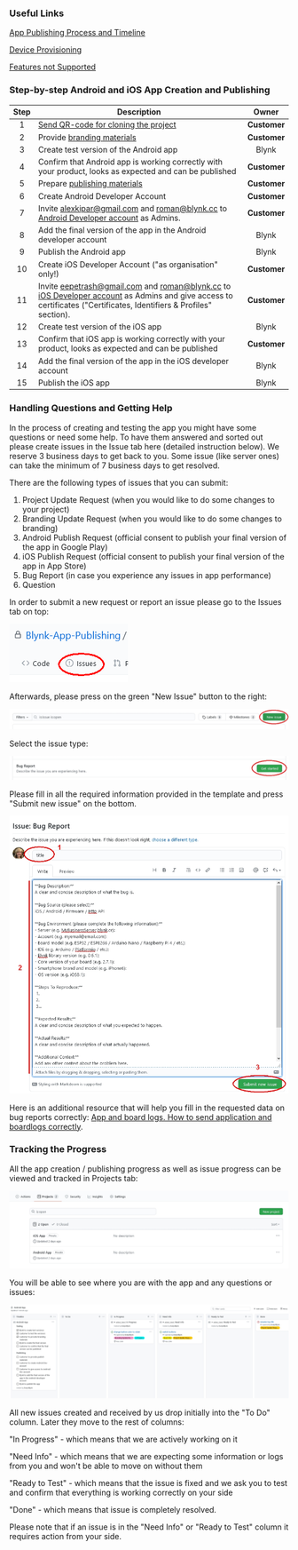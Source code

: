 ### Useful Links
[App Publishing Process and Timeline](http://help.blynk.cc/en/articles/4360163-app-publishing-process-and-timeline)

[Device Provisioning](http://help.blynk.cc/en/articles/510983-provisioning-products-with-auth-tokens)

[Features not Supported](http://help.blynk.cc/en/articles/4345477-list-of-features-that-are-not-supported-in-exported-apps-or-have-limited-support)



### Step-by-step Android and iOS App Creation and Publishing

| Step  | Description   | Owner   |
| :---: |-------------  | :-----: |
| 1     |  [Send QR-code for cloning the project](https://docs.blynk.cc/#sharing-share-your-project-configuration) | **Customer** |
| 2     |  Provide [branding materials](http://help.blynk.cc/en/articles/4728076-branding-materials)  | **Customer** |
| 3     |  Create test version of the Android app  |  Blynk  |
| 4     |  Confirm that Android app is working correctly with your product, looks as expected and can be published | **Customer** |
| 5     |  Prepare [publishing materials](http://help.blynk.cc/en/articles/4728052-publishing-materials)  | **Customer** |
| 6     |  Create Android Developer Account  | **Customer** |
| 7     |  Invite alexkipar@gmail.com and roman@blynk.cc to [Android Developer account](https://developer.android.com/distribute/console) as Admins.  | **Customer** |
| 8     |  Add the final version of the app in the Android developer account  |  Blynk  |
| 9     |  Publish the Android app |  Blynk  |
| 10    |  Create iOS Developer Account ("as organisation" only!) | **Customer** |
| 11    |  Invite eepetrash@gmail.com and roman@blynk.cc to [iOS Developer account](https://developer.apple.com/programs/enroll/) as Admins and give access to certificates ("Certificates, Identifiers & Profiles" section).  | **Customer** |
| 12    |  Create test version of the iOS app  |  Blynk  |
| 13    |  Confirm that iOS app is working correctly with your product, looks as expected and can be published | **Customer** |
| 14    |  Add the final version of the app in the iOS developer account  |  Blynk  |
| 15    |  Publish the iOS app |  Blynk  |



### Handling Questions and Getting Help

In the process of creating and testing the app you might have some questions or need some help. To have them answered and sorted out please create issues in the Issue tab here (detailed instruction below). We reserve 3 business days to get back to you. Some issue (like server ones) can take the minimum of 7 business days to get resolved. 



There are the following types of issues that you can submit:



1. Project Update Request (when you would like to do some changes to your project)
2. Branding Update Request (when you would like to do some changes to branding)
3. Android Publish Request (official consent to publish your final version of the app in Google Play)
4. iOS Publish Request (official consent to publish your final version of the app in App Store)
5. Bug Report (in case you experience any issues in app performance)
6. Question



In order to submit a new request or report an issue please go to the Issues tab on top:



![alt text](https://github.com/Blynk-App-Publishing/Startup-Repo-Template/blob/main/navigate%20to%20issue%20tab.png)



Afterwards, please press on the green "New Issue" button to the right:



![alt text](https://github.com/Blynk-App-Publishing/Startup-Repo-Template/blob/main/press%20New%20issue.jpg)



Select the issue type:



![alt text](https://github.com/Blynk-App-Publishing/Startup-Repo-Template/blob/main/select%20issue%20type.jpg)



Please fill in all the required information provided in the template and press "Submit new issue" on the bottom.



![alt text](https://github.com/Blynk-App-Publishing/Startup-Repo-Template/blob/main/fill%20in%20and%20submit%20issue.jpg)



Here is an additional resource that will help you fill in the requested data on bug reports correctly: [App and board logs. How to send application and boardlogs correctly](http://help.blynk.cc/en/articles/4558902-app-and-board-logs-how-to-send-application-and-board-logs-correctly).



### Tracking the Progress



All the app creation / publishing progress as well as issue progress can be viewed and tracked in Projects tab:



![alt text](https://github.com/Blynk-App-Publishing/Startup-Repo-Template/blob/main/projects%20tab.jpg)



You will be able to see where you are with the app and any questions or issues:



![alt text](https://github.com/Blynk-App-Publishing/Startup-Repo-Template/blob/main/app%20and%20issues%20progress.jpg)



All new issues created and received by us drop initially into the "To Do" column. Later they move to the rest of columns:



"In Progress" - which means that we are actively working on it



"Need Info" - which means that we are expecting some information or logs from you and won't be able to move on without them



"Ready to Test" - which means that the issue is fixed and we ask you to test and confirm that everything is working correctly on your side



"Done" - which means that issue is completely resolved.



Please note that if an issue is in the "Need Info" or "Ready to Test" column it requires action from your side.
